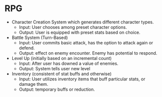 # RPG

* Character Creation System which generates different character types.
  * Input: User chooses among preset character options.
  * Output: User is equipped with preset stats based on choice.
* Battle System (Turn-Based)
  * Input: User commits basic attack, has the option to attack again or defend.
  * Output: effect on enemy encounter. Enemy has potential to respond.
* Level Up (initially based on an incremental count)
  * Input: After user has downed a value of enemies.
  * Output: System tells user new level
* Inventory (consistent of stat buffs and otherwise)
  * Input: User utilizes inventory items that buff particular stats, or damage them.
  * Output: temporary buffs or reduction. 
